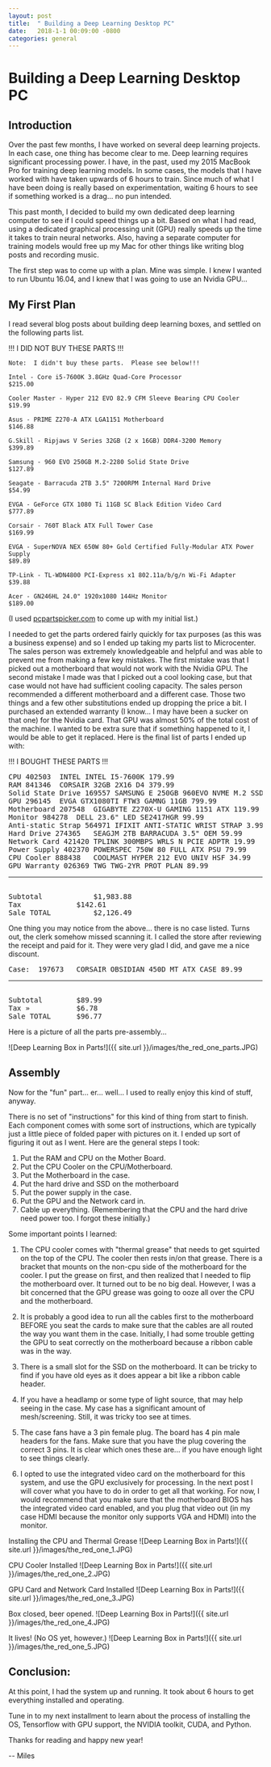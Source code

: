 ```yaml
---
layout: post
title:  " Building a Deep Learning Desktop PC"
date:   2018-1-1 00:09:00 -0800
categories: general
---
```


# Building a Deep Learning Desktop PC
 


## Introduction

Over the past few months, I have worked on several deep learning projects.  In each case, one thing has become clear to me.  Deep learning requires significant processing power.  I have, in the past, used my 2015 MacBook Pro for training deep learning models.  In some cases, the models that I have worked with have taken upwards of 6 hours to train.  Since much of what I have been doing is really based on experimentation, waiting 6 hours to see if something worked is a drag...  no pun intended.

This past month, I decided to build my own dedicated deep learning computer to see if I could speed things up a bit.  Based on what I had read, using a dedicated graphical processing unit (GPU) really speeds up the time it takes to train neural networks.  Also, having a separate computer for training models would free up my Mac for other things like writing blog posts and recording music.

The first step was to come up with a plan.  Mine was simple.  I knew I wanted to run Ubuntu 16.04, and I knew that I was going to use an Nvidia GPU...

##  My First Plan

I read several blog posts about building deep learning boxes, and settled on the following parts list. 

!!!  I DID NOT BUY THESE PARTS  !!! 

```
Note:  I didn't buy these parts.  Please see below!!!

Intel - Core i5-7600K 3.8GHz Quad-Core Processor
$215.00

Cooler Master - Hyper 212 EVO 82.9 CFM Sleeve Bearing CPU Cooler
$19.99

Asus - PRIME Z270-A ATX LGA1151 Motherboard
$146.88

G.Skill - Ripjaws V Series 32GB (2 x 16GB) DDR4-3200 Memory
$399.89

Samsung - 960 EVO 250GB M.2-2280 Solid State Drive
$127.89

Seagate - Barracuda 2TB 3.5" 7200RPM Internal Hard Drive
$54.99

EVGA - GeForce GTX 1080 Ti 11GB SC Black Edition Video Card
$777.89	

Corsair - 760T Black ATX Full Tower Case
$169.99	

EVGA - SuperNOVA NEX 650W 80+ Gold Certified Fully-Modular ATX Power Supply
$89.89	

TP-Link - TL-WDN4800 PCI-Express x1 802.11a/b/g/n Wi-Fi Adapter
$39.88	

Acer - GN246HL 24.0" 1920x1080 144Hz Monitor
$189.00
```

(I used [pcpartspicker.com](pcpartspicker.com) to come up with my initial list.)

I needed to get the parts ordered fairly quickly for tax purposes (as this was a business expense) and so I ended up taking my parts list to Microcenter.  The sales person was extremely knowledgeable and helpful and was able to prevent me from making a few key mistakes.  The first mistake was that I picked out a motherboard that would not work with the Nvidia GPU.  The second mistake I made was that I picked out a cool looking case, but that case would not have had sufficient cooling capacity.  The sales person recommended a different motherboard and a different case.  Those two things and a few other substitutions ended up dropping the price a bit.  I purchased an extended warranty (I know...  I may have been a sucker on that one) for the Nvidia card.  That GPU was almost 50% of the total cost of the machine.  I wanted to be extra sure that if something happened to it, I would be able to get it replaced.  Here is the final list of parts I ended up with:


!!!  I BOUGHT THESE PARTS  !!!
<pre>
CPU 402503	INTEL INTEL I5-7600K 179.99
RAM 841346	CORSAIR 32GB 2X16 D4 379.99
Solid State Drive 169557 SAMSUNG E 250GB 960EVO NVME M.2 SSD 114.99
GPU 296145	EVGA GTX1080TI FTW3 GAMNG 11GB 799.99
Motherboard 207548	GIGABYTE Z270X-U GAMING 1151 ATX 119.99
Monitor 984278	DELL 23.6" LED SE2417HGR 99.99
Anti-static Strap 564971 IFIXIT ANTI-STATIC WRIST STRAP 3.99
Hard Drive 274365	SEAGJM 2TB BARRACUDA 3.5" OEM 59.99
Network Card 421420	TPLINK 300MBPS WRLS N PCIE ADPTR 19.99
Power Supply 402370	POWERSPEC 750W 80 FULL ATX PSU 79.99
CPU Cooler 888438	COOLMAST HYPER 212 EVO UNIV HSF 34.99
GPU Warranty 026369	TWG TWG-2YR PROT PLAN 89.99
<hr>
Subtotal			$1,983.88
Tax				$142.61
Sale TOTAL 			$2,126.49
</pre>

One thing you may notice from the above...  there is no case listed.  Turns out, the clerk somehow missed scanning it.  I called the store after reviewing the receipt and paid for it.  They were very glad I did, and gave me a nice discount.  

<pre>
Case:  197673	CORSAIR OBSIDIAN 450D MT ATX CASE 89.99
<hr>
Subtotal		$89.99
Tax »			$6.78
Sale TOTAL 		$96.77
</pre> 

Here is a picture of all the parts pre-assembly...

![Deep Learning Box in Parts!]({{ site.url }}/images/the_red_one_parts.JPG)

## Assembly

Now for the "fun" part...  er...  well...  I used to really enjoy this kind of stuff, anyway.

There is no set of "instructions" for this kind of thing from start to finish.  Each component comes with some sort of instructions, which are typically just a little piece of folded paper with pictures on it.  I ended up sort of figuring it out as I went.  Here are the general steps I took:

1. Put the RAM and CPU on the Mother Board.
2. Put the CPU Cooler on the CPU/Motherboard.
3. Put the Motherboard in the case.
4. Put the hard drive and SSD on the motherboard
5. Put the power supply in the case.
6. Put the GPU and the Network card in.
7. Cable up everything.  (Remembering that the CPU and the hard drive need power too.  I forgot these initially.)

Some important points I learned:

1.  The CPU cooler comes with "thermal grease" that needs to get squirted on the top of the CPU.  The cooler then rests in/on that grease.  There is a bracket that mounts on the non-cpu side of the motherboard for the cooler.  I put the grease on first, and then realized that I needed to flip the motherboard over.  It turned out to be no big deal.  However, I was a bit concerned that the GPU grease was going to ooze all over the CPU and the motherboard.

2.  It is probably a good idea to run all the cables first to the motherboard BEFORE you seat the cards to make sure that the cables are all routed the way you want them in the case.  Initially, I had some trouble getting the GPU to seat correctly on the motherboard because a ribbon cable was in the way.

3.  There is a small slot for the SSD on the motherboard.  It can be tricky to find if you have old eyes as it does appear a bit like a ribbon cable header.

4.  If you have a headlamp or some type of light source, that may help seeing in the case.  My case has a significant amount of mesh/screening.  Still, it was tricky too see at times.

5.  The case fans have a 3 pin female plug.  The board has 4 pin male headers for the fans.  Make sure that you have the plug covering the correct 3 pins.  It is clear which ones these are...  if you have enough light to see things clearly.

6.  I opted to use the integrated video card on the motherboard for this system, and use the GPU exclusively for processing.  In the next post I will cover what you have to do in order to get all that working.  For now, I would recommend that you make sure that the motherboard BIOS has the integrated video card enabled, and you plug that video out (in my case HDMI because the monitor only supports VGA and HDMI) into the monitor. 

Installing the CPU and Thermal Grease
![Deep Learning Box in Parts!]({{ site.url }}/images/the_red_one_1.JPG)

CPU Cooler Installed
![Deep Learning Box in Parts!]({{ site.url }}/images/the_red_one_2.JPG)

GPU Card and Network Card Installed
![Deep Learning Box in Parts!]({{ site.url }}/images/the_red_one_3.JPG) 

Box closed, beer opened.
![Deep Learning Box in Parts!]({{ site.url }}/images/the_red_one_4.JPG)

It lives!  (No OS yet, however.)
![Deep Learning Box in Parts!]({{ site.url }}/images/the_red_one_5.JPG)

##  Conclusion:

At this point, I had the system up and running.  It took about 6 hours to get everything installed and operating.  

Tune in to my next installment to learn about the process of installing the OS, Tensorflow with GPU support, the NVIDIA toolkit, CUDA, and Python.

Thanks for reading and happy new year!

-- Miles







